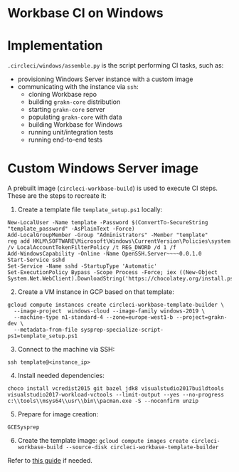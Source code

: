 # Workbase CI on Windows

# Implementation

`.circleci/windows/assemble.py` is the script performing CI tasks, such as:
* provisioning Windows Server instance with a custom image
* communicating with the instance via `ssh`:
  * cloning Workbase repo
  * building `grakn-core` distribution
  * starting `grakn-core` server
  * populating `grakn-core` with data
  * building Workbase for Windows
  * running unit/integration tests
  * running end-to-end tests
  
# Custom Windows Server image

A prebuilt image (`circleci-workbase-build`) is used to execute CI steps. These are the steps to recreate it:

1. Create a template file `template_setup.ps1` locally:

```
New-LocalUser -Name template -Password $(ConvertTo-SecureString "template_password" -AsPlainText -Force)
Add-LocalGroupMember -Group "Administrators" -Member "template"
reg add HKLM\SOFTWARE\Microsoft\Windows\CurrentVersion\Policies\system /v LocalAccountTokenFilterPolicy /t REG_DWORD /d 1 /f
Add-WindowsCapability -Online -Name OpenSSH.Server~~~~0.0.1.0
Start-Service sshd
Set-Service -Name sshd -StartupType 'Automatic'
Set-ExecutionPolicy Bypass -Scope Process -Force; iex ((New-Object System.Net.WebClient).DownloadString('https://chocolatey.org/install.ps1'))
```

2. Create a VM instance in GCP based on that template:

```
gcloud compute instances create circleci-workbase-template-builder \
  --image-project  windows-cloud --image-family windows-2019 \
  --machine-type n1-standard-4 --zone=europe-west1-b --project=grakn-dev \
  --metadata-from-file sysprep-specialize-script-ps1=template_setup.ps1
```

3. Connect to the machine via SSH:

`ssh template@<instance_ip>`

4. Install needed dependencies:

```
choco install vcredist2015 git bazel jdk8 visualstudio2017buildtools visualstudio2017-workload-vctools --limit-output --yes --no-progress
c:\\tools\\msys64\\usr\\bin\\pacman.exe -S --noconfirm unzip
```

5. Prepare for image creation:
```
GCESysprep
```

6. Create the template image:
`gcloud compute images create circleci-workbase-build --source-disk circleci-workbase-template-builder`


Refer to [this guide](https://cloud.google.com/compute/docs/instances/windows/creating-windows-os-image) if needed.